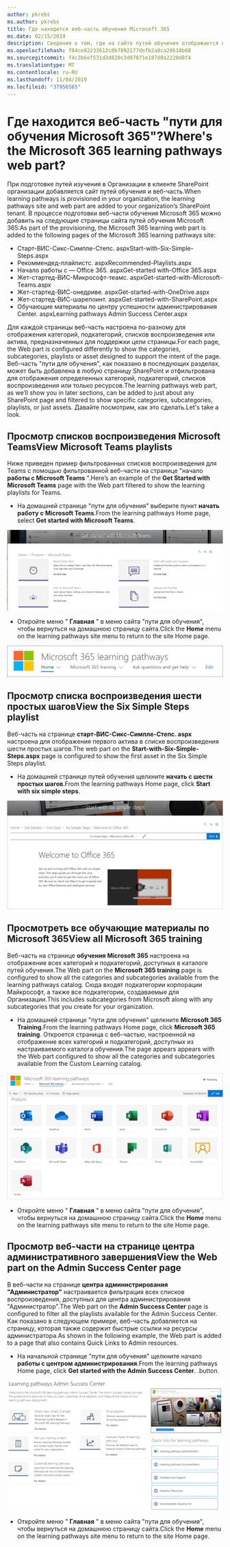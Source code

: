 ```yaml
---
author: pkrebs
ms.author: pkrebs
title: Где находится веб-часть обучения Microsoft 365
ms.date: 02/15/2019
description: Сведения о том, где на сайте путей обучения отображается веб-часть "пути для обучения"
ms.openlocfilehash: f84ce82233612c0b7892177defb2a8ca28618b68
ms.sourcegitcommit: f4c2b6ef531d2d820c3d97871e187d0a2220d8f4
ms.translationtype: MT
ms.contentlocale: ru-RU
ms.lasthandoff: 11/04/2019
ms.locfileid: "37956565"
---
```

# <a name="wheres-the-microsoft-365-learning-pathways-web-part"></a><span data-ttu-id="c0c86-103">Где находится веб-часть "пути для обучения Microsoft 365"?</span><span class="sxs-lookup"><span data-stu-id="c0c86-103">Where's the Microsoft 365 learning pathways web part?</span></span> 

<span data-ttu-id="c0c86-104">При подготовке путей изучения в Организации в клиенте SharePoint организации добавляется сайт путей обучения и веб-часть.</span><span class="sxs-lookup"><span data-stu-id="c0c86-104">When learning pathways is provisioned in your organization, the learning pathways site and web part are added to your organization’s SharePoint tenant.</span></span> <span data-ttu-id="c0c86-105">В процессе подготовки веб-части обучения Microsoft 365 можно добавить на следующие страницы сайта путей обучения Microsoft 365:</span><span class="sxs-lookup"><span data-stu-id="c0c86-105">As part of the provisioning, the Microsoft 365 learning web part is added to the following pages of the Microsoft 365 learning pathways site:</span></span>

- <span data-ttu-id="c0c86-106">Старт-ВИС-Сикс-Симпле-Степс. aspx</span><span class="sxs-lookup"><span data-stu-id="c0c86-106">Start-with-Six-Simple-Steps.aspx</span></span> 
- <span data-ttu-id="c0c86-107">Рекоммендед-плайлистс. aspx</span><span class="sxs-lookup"><span data-stu-id="c0c86-107">Recommended-Playlists.aspx</span></span>
- <span data-ttu-id="c0c86-108">Начало работы с — Office 365. aspx</span><span class="sxs-lookup"><span data-stu-id="c0c86-108">Get-started with-Office 365.aspx</span></span>
- <span data-ttu-id="c0c86-109">Жет-стартед-ВИС-Микрософт-теамс. aspx</span><span class="sxs-lookup"><span data-stu-id="c0c86-109">Get-started-with-Microsoft-Teams.aspx</span></span>
- <span data-ttu-id="c0c86-110">Жет-стартед-ВИС-онедриве. aspx</span><span class="sxs-lookup"><span data-stu-id="c0c86-110">Get-started-with-OneDrive.aspx</span></span>
- <span data-ttu-id="c0c86-111">Жет-стартед-ВИС-шарепоинт. aspx</span><span class="sxs-lookup"><span data-stu-id="c0c86-111">Get-started-with-SharePoint.aspx</span></span>
- <span data-ttu-id="c0c86-112">Обучающие материалы по центру успешности администрирования Center. aspx</span><span class="sxs-lookup"><span data-stu-id="c0c86-112">Learning pathways Admin Success Center.aspx</span></span>

<span data-ttu-id="c0c86-113">Для каждой страницы веб-часть настроена по-разному для отображения категорий, подкатегорий, списков воспроизведения или актива, предназначенных для поддержки цели страницы.</span><span class="sxs-lookup"><span data-stu-id="c0c86-113">For each page, the Web part is configured differently to show the categories, subcategories, playlists or asset designed to support the intent of the page.</span></span> <span data-ttu-id="c0c86-114">Веб-часть "пути для обучения", как показано в последующих разделах, может быть добавлена в любую страницу SharePoint и отфильтрована для отображения определенных категорий, подкатегорий, списков воспроизведения или только ресурсов.</span><span class="sxs-lookup"><span data-stu-id="c0c86-114">The learning pathways web part, as we’ll show you in later sections, can be added to just about any SharePoint page and filtered to show specific categories, subcategories, playlists, or just assets.</span></span> <span data-ttu-id="c0c86-115">Давайте посмотрим, как это сделать.</span><span class="sxs-lookup"><span data-stu-id="c0c86-115">Let's take a look.</span></span> 

## <a name="view-microsoft-teams-playlists"></a><span data-ttu-id="c0c86-116">Просмотр списков воспроизведения Microsoft Teams</span><span class="sxs-lookup"><span data-stu-id="c0c86-116">View Microsoft Teams playlists</span></span>

<span data-ttu-id="c0c86-117">Ниже приведен пример фильтрованных списков воспроизведения для Teams с помощью фильтрованной веб-части на странице "начало **работы с Microsoft Teams** ".</span><span class="sxs-lookup"><span data-stu-id="c0c86-117">Here’s an example of the **Get Started with Microsoft Teams** page with the Web part filtered to show the learning playlists for Teams.</span></span> 

- <span data-ttu-id="c0c86-118">На домашней странице "пути для обучения" выберите пункт **начать работу с Microsoft Teams**.</span><span class="sxs-lookup"><span data-stu-id="c0c86-118">From the learning pathways Home page, select **Get started with Microsoft Teams**.</span></span>

![кг-вхереисвп-теамс. png](media/cg-whereiswp-teams.png)

- <span data-ttu-id="c0c86-120">Откройте меню " **Главная** " в меню сайта "пути для обучения", чтобы вернуться на домашнюю страницу сайта.</span><span class="sxs-lookup"><span data-stu-id="c0c86-120">Click the **Home** menu on the learning pathways site menu to return to the site Home page.</span></span>

![кг-хомебтнмену. png](media/cg-homebtnmenu.png)

## <a name="view-the-six-simple-steps-playlist"></a><span data-ttu-id="c0c86-122">Просмотр списка воспроизведения шести простых шагов</span><span class="sxs-lookup"><span data-stu-id="c0c86-122">View the Six Simple Steps playlist</span></span>

<span data-ttu-id="c0c86-123">Веб-часть на странице **старт-ВИС-Сикс-Симпле-Степс. aspx** настроена для отображения первого актива в списке воспроизведения шести простых шагов.</span><span class="sxs-lookup"><span data-stu-id="c0c86-123">The web part on the **Start-with-Six-Simple-Steps.aspx** page is configured to show the first asset in the Six Simple Steps playlist.</span></span> 

- <span data-ttu-id="c0c86-124">На домашней странице путей обучения щелкните **начать с шести простых шагов**.</span><span class="sxs-lookup"><span data-stu-id="c0c86-124">From the learning pathways Home page,  click **Start with six simple steps**.</span></span> 

![кг-вхереисвп-Сикс. png](media/cg-whereiswp-six.png)

## <a name="view-all-microsoft-365-training"></a><span data-ttu-id="c0c86-126">Просмотреть все обучающие материалы по Microsoft 365</span><span class="sxs-lookup"><span data-stu-id="c0c86-126">View all Microsoft 365 training</span></span>

<span data-ttu-id="c0c86-127">Веб-часть на странице **обучения Microsoft 365** настроена на отображение всех категорий и подкатегорий, доступных в каталоге путей обучения.</span><span class="sxs-lookup"><span data-stu-id="c0c86-127">The Web part on the **Microsoft 365 training** page is configured to show all the categories and subcategories available from the learning pathways catalog.</span></span> <span data-ttu-id="c0c86-128">Сюда входят подкатегории корпорации Майкрософт, а также все подкатегории, создаваемые для Организации.</span><span class="sxs-lookup"><span data-stu-id="c0c86-128">This includes subcategories from Microsoft along with any subcategories that you create for your organization.</span></span>

- <span data-ttu-id="c0c86-129">На домашней странице "пути для обучения" щелкните **Microsoft 365 Training**.</span><span class="sxs-lookup"><span data-stu-id="c0c86-129">From the learning pathways Home page, click **Microsoft 365 training**.</span></span> <span data-ttu-id="c0c86-130">Откроется страница с веб-частью, настроенной на отображение всех категорий и подкатегорий, доступных из настраиваемого каталога обучения.</span><span class="sxs-lookup"><span data-stu-id="c0c86-130">The page appears appears with the Web part configured to show all the categories and subcategories available from the Custom Learning catalog.</span></span>

![CG-whereiswp-O365. png](media/cg-whereiswp-o365.png)

- <span data-ttu-id="c0c86-132">Откройте меню " **Главная** " в меню сайта "пути для обучения", чтобы вернуться на домашнюю страницу сайта.</span><span class="sxs-lookup"><span data-stu-id="c0c86-132">Click the **Home** menu on the learning pathways site menu to return to the site Home page.</span></span>

## <a name="view-the-web-part-on-the-admin-success-center-page"></a><span data-ttu-id="c0c86-133">Просмотр веб-части на странице центра административного завершения</span><span class="sxs-lookup"><span data-stu-id="c0c86-133">View the Web part on the Admin Success Center page</span></span>

<span data-ttu-id="c0c86-134">В веб-части на странице **центра администрирования "Администратор"** настраивается фильтрация всех списков воспроизведения, доступных для центра администрирования "Администратор".</span><span class="sxs-lookup"><span data-stu-id="c0c86-134">The Web part on the **Admin Success Center** page is configured to filter all the playlists available for the Admin Success Center.</span></span> <span data-ttu-id="c0c86-135">Как показано в следующем примере, веб-часть добавляется на страницу, которая также содержит быстрые ссылки на ресурсы администратора.</span><span class="sxs-lookup"><span data-stu-id="c0c86-135">As shown in the following example, the Web part is added to a page that also contains Quick Links to Admin resources.</span></span> 

- <span data-ttu-id="c0c86-136">На начальной странице "пути для обучения" щелкните начало **работы с центром администрирования**.</span><span class="sxs-lookup"><span data-stu-id="c0c86-136">From the learning pathways Home page, click **Get started with the Admin Success Center**.</span></span> <span data-ttu-id="c0c86-137">.</span><span class="sxs-lookup"><span data-stu-id="c0c86-137">button.</span></span> 

![кг-админсукцессцентервебпарт. png](media/cg-adminsuccesscenterwebpart.png)

- <span data-ttu-id="c0c86-139">Откройте меню " **Главная** " в меню сайта "пути для обучения", чтобы вернуться на домашнюю страницу сайта.</span><span class="sxs-lookup"><span data-stu-id="c0c86-139">Click the **Home** menu on the learning pathways site menu to return to the site Home page.</span></span>

